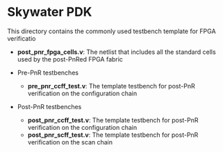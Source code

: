 # Skywater PDK
This directory contains the commonly used testbench template for FPGA verificatio

* **post\_pnr\_fpga\_cells.v**: The netlist that includes all the standard cells used by the post-PnRed FPGA fabric

* Pre-PnR testbenches
  - **pre\_pnr\_ccff\_test.v**: The template testbench for post-PnR verification on the configuration chain 

* Post-PnR testbenches
  - **post\_pnr\_ccff\_test.v**: The template testbench for post-PnR verification on the configuration chain 
  - **post\_pnr\_scff\_test.v**: The template testbench for post-PnR verification on the scan chain 

